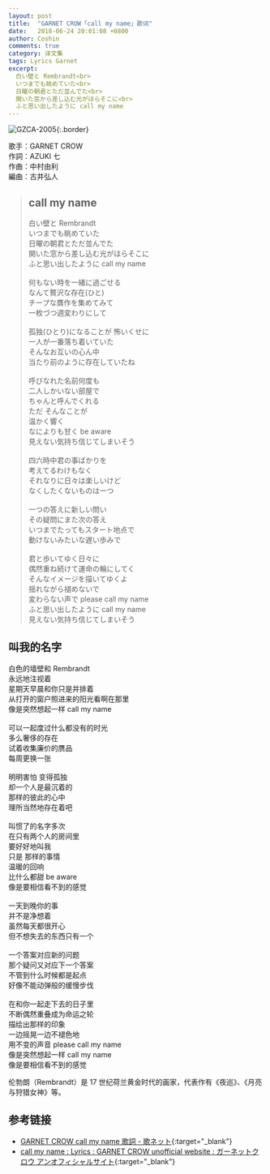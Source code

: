 ```yaml
---
layout: post
title:  "GARNET CROW「call my name」歌词"
date:   2018-06-24 20:01:08 +0800
author: Coshin
comments: true
category: 译文集
tags: Lyrics Garnet
excerpt:
  白い壁と Rembrandt<br>
  いつまでも眺めていた<br>
  日曜の朝君とただ並んでた<br>
  開いた窓から差し込む光がほらそこに<br>
  ふと思い出したように call my name
---
```

![GZCA-2005](https://ganekuro.github.io/images/discography/single/GZCA-2005.jpg){:.border}

歌手：GARNET CROW<br>
作詞：AZUKI 七<br>
作曲：中村由利<br>
編曲：古井弘人

<blockquote class="original">
  <h2>call my name</h2>
  <p>
    白い壁と Rembrandt<br>
    いつまでも眺めていた<br>
    日曜の朝君とただ並んでた<br>
    開いた窓から差し込む光がほらそこに<br>
    ふと思い出したように call my name<br>
    <br>
    何もない時を一緒に過ごせる<br>
    なんて贅沢な存在(ひと)<br>
    チープな贋作を集めてみて<br>
    一枚づつ週変わりにして<br>
    <br>
    孤独(ひとり)になることが 怖いくせに<br>
    一人が一番落ち着いていた<br>
    そんなお互いの心ん中<br>
    当たり前のように存在していたね<br>
    <br>
    呼びなれた名前何度も<br>
    二人しかいない部屋で<br>
    ちゃんと呼んでくれる<br>
    ただ そんなことが<br>
    温かく響く<br>
    なによりも甘く be aware<br>
    見えない気持ち信じてしまいそう<br>
    <br>
    四六時中君の事ばかりを<br>
    考えてるわけもなく<br>
    それなりに日々は楽しいけど<br>
    なくしたくないものは一つ<br>
    <br>
    一つの答えに新しい問い<br>
    その疑問にまた次の答え<br>
    いつまでたってもスタート地点で<br>
    動けないみたいな遅い歩みで<br>
    <br>
    君と歩いてゆく日々に<br>
    偶然重ね続けて運命の輪にしてく<br>
    そんなイメージを描いてゆくよ<br>
    揺れながら褪めないで<br>
    変わらない声で please call my name<br>
    ふと思い出したように call my name<br>
    見えない気持ち信じてしまいそう
  </p>
</blockquote>

<div class="translation">
  <h2>叫我的名字</h2>
  <p>
    白色的墙壁和 Rembrandt<br>
    永远地注视着<br>
    星期天早晨和你只是并排着<br>
    从打开的窗户照进来的阳光看啊在那里<br>
    像是突然想起一样 call my name<br>
    <br>
    可以一起度过什么都没有的时光<br>
    多么奢侈的存在<br>
    试着收集廉价的赝品<br>
    每周更换一张<br>
    <br>
    明明害怕 变得孤独<br>
    却一个人是最沉着的<br>
    那样的彼此的心中<br>
    理所当然地存在着吧<br>
    <br>
    叫惯了的名字多次<br>
    在只有两个人的房间里<br>
    要好好地叫我<br>
    只是 那样的事情<br>
    温暖的回响<br>
    比什么都甜 be aware<br>
    像是要相信看不到的感觉<br>
    <br>
    一天到晚你的事<br>
    并不是净想着<br>
    虽然每天都很开心<br>
    但不想失去的东西只有一个<br>
    <br>
    一个答案对应新的问题<br>
    那个疑问又对应下一个答案<br>
    不管到什么时候都是起点<br>
    好像不能动弹般的缓慢步伐<br>
    <br>
    在和你一起走下去的日子里<br>
    不断偶然重叠成为命运之轮<br>
    描绘出那样的印象<br>
    一边摇晃一边不褪色地<br>
    用不变的声音 please call my name<br>
    像是突然想起一样 call my name<br>
    像是要相信看不到的感觉
  </p>
</div>

伦勃朗（Rembrandt）是 17 世纪荷兰黄金时代的画家，代表作有《夜巡》、《月亮与狩猎女神》等。

## 参考链接

* [GARNET CROW call my name 歌詞 - 歌ネット](https://www.uta-net.com/song/14411/){:target="_blank"}
* [call my name : Lyrics : GARNET CROW unofficial website : ガーネットクロウ アンオフィシャルサイト](https://ganekuro.github.io/lyrics/original/call-my-name.html){:target="_blank"}
